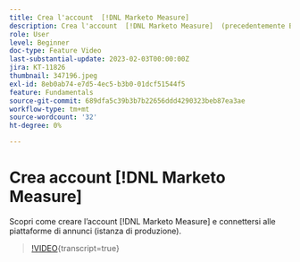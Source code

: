 ```yaml
---
title: Crea l'account  [!DNL Marketo Measure]
description: Crea l'account  [!DNL Marketo Measure]  (precedentemente Bizible) e connetti le piattaforme di annunci (istanza di produzione).
role: User
level: Beginner
doc-type: Feature Video
last-substantial-update: 2023-02-03T00:00:00Z
jira: KT-11826
thumbnail: 347196.jpeg
exl-id: 8eb0ab74-e7d5-4ec5-b3b0-01dcf51544f5
feature: Fundamentals
source-git-commit: 689dfa5c39b3b7b22656ddd4290323beb87ea3ae
workflow-type: tm+mt
source-wordcount: '32'
ht-degree: 0%

---
```


# Crea account [!DNL Marketo Measure]

Scopri come creare l’account [!DNL Marketo Measure] e connettersi alle piattaforme di annunci (istanza di produzione).

>[!VIDEO](https://video.tv.adobe.com/v/347196/?learn=on){transcript=true}
